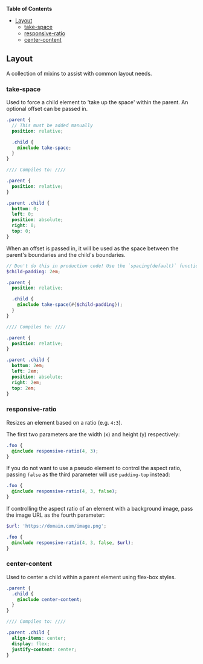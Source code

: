 <!-- START doctoc generated TOC please keep comment here to allow auto update -->
<!-- DON'T EDIT THIS SECTION, INSTEAD RE-RUN doctoc TO UPDATE -->
**Table of Contents**

- [Layout](#layout)
  - [take-space](#take-space)
  - [responsive-ratio](#responsive-ratio)
  - [center-content](#center-content)

<!-- END doctoc generated TOC please keep comment here to allow auto update -->

## Layout

A collection of mixins to assist with common layout needs.


### take-space

Used to force a child element to 'take up the space' within the parent. An optional offset can be
passed in.

```scss
.parent {
  // This must be added manually
  position: relative;

  .child {
    @include take-space;
  }
}

//// Compiles to: ////

.parent {
  position: relative;
}

.parent .child {
  bottom: 0;
  left: 0;
  position: absolute;
  right: 0;
  top: 0;
}
```

When an offset is passed in, it will be used as the space between the parent's boundaries and the
child's boundaries.

```scss
// Don't do this in production code! Use the `spacing(default)` function!
$child-padding: 2em;

.parent {
  position: relative;

  .child {
    @include take-space(#{$child-padding});
  }
}

//// Compiles to: ////

.parent {
  position: relative;
}

.parent .child {
  bottom: 2em;
  left: 2em;
  position: absolute;
  right: 2em;
  top: 2em;
}
```


### responsive-ratio

Resizes an element based on a ratio (e.g. `4:3`).

The first two parameters are the width (x) and height (y) respectively:

```scss
.foo {
  @include responsive-ratio(4, 3);
}
```

If you do not want to use a pseudo element to control the aspect ratio, passing `false` as the third
parameter will use `padding-top` instead:

```scss
.foo {
  @include responsive-ratio(4, 3, false);
}
```

If controlling the aspect ratio of an element with a background image, pass the image URL as the
fourth parameter:



```scss
$url: 'https://domain.com/image.png';

.foo {
  @include responsive-ratio(4, 3, false, $url);
}
```


### center-content

Used to center a child within a parent element using flex-box styles.

```scss
.parent {
  .child {
    @include center-content;
  }
}

//// Compiles to: ////

.parent .child {
  align-items: center;
  display: flex;
  justify-content: center;
}
```
